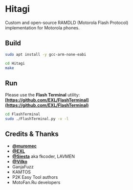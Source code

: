 Hitagi
======

Custom and open-source RAMDLD (Motorola Flash Protocol) implementation for Motorola phones.

## Build

```bash
sudo apt install -y gcc-arm-none-eabi

cd Hitagi
make
```

## Run

Please use the **Flash Terminal** utility: **[https://github.com/EXL/FlashTerminal](https://github.com/EXL/FlashTerminal)**

```bash
cd FlashTerminal
sudo ./FlashTerminal.py -v -l
```

## Credits & Thanks

* **[@muromec](https://github.com/muromec)**
* **[@EXL](https://github.com/EXL)**
* **[@Siesta](https://github.com/Siesta)** aka fkcoder, LAVMEN
* **[@Vilko](https://github.com/Vilko)**
* GanjaFuzz
* KAMTOS
* P2K Easy Tool authors
* MotoFan.Ru developers
